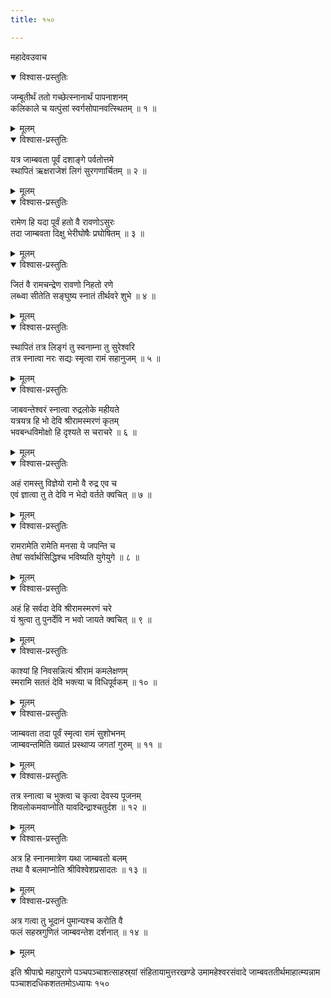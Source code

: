 ```yaml
---
title: १५०

---
```

महादेवउवाच  

<details open><summary>विश्वास-प्रस्तुतिः</summary>

जम्बूतीर्थं ततो गच्छेत्स्नानार्थं पापनाशनम्  
कलिकाले च यत्पुंसां स्वर्गसोपानवत्स्थितम् ॥ १ ॥
</details>

<details><summary>मूलम्</summary>

जम्बूतीर्थं ततो गच्छेत्स्नानार्थं पापनाशनम्  
कलिकाले च यत्पुंसां स्वर्गसोपानवत्स्थितम् ॥ १ ॥
</details>



<details open><summary>विश्वास-प्रस्तुतिः</summary>

यत्र जाम्बवता पूर्वं दशाङ्गे पर्वतोत्तमे  
स्थापितं ऋक्षराजेशं लिगं सुरगणार्चितम् ॥ २ ॥
</details>

<details><summary>मूलम्</summary>

यत्र जाम्बवता पूर्वं दशाङ्गे पर्वतोत्तमे  
स्थापितं ऋक्षराजेशं लिगं सुरगणार्चितम् ॥ २ ॥
</details>



<details open><summary>विश्वास-प्रस्तुतिः</summary>

रामेण हि यदा पूर्वं हतो वै रावणोऽसुरः  
तदा जाम्बवता दिक्षु भेरीघोषैः प्रघोषितम् ॥ ३ ॥
</details>

<details><summary>मूलम्</summary>

रामेण हि यदा पूर्वं हतो वै रावणोऽसुरः  
तदा जाम्बवता दिक्षु भेरीघोषैः प्रघोषितम् ॥ ३ ॥
</details>



<details open><summary>विश्वास-प्रस्तुतिः</summary>

जितं वै रामचन्द्रेण रावणो निहतो रणे  
लब्ध्वा सीतेति सङ्घुष्य स्नातं तीर्थवरे शुभे ॥ ४ ॥
</details>

<details><summary>मूलम्</summary>

जितं वै रामचन्द्रेण रावणो निहतो रणे  
लब्ध्वा सीतेति सङ्घुष्य स्नातं तीर्थवरे शुभे ॥ ४ ॥
</details>



<details open><summary>विश्वास-प्रस्तुतिः</summary>

स्थापितं तत्र लिङ्गं तु स्वनाम्ना तु सुरेश्वरि  
तत्र स्नात्वा नरः सद्यः स्मृत्वा रामं सहानुजम् ॥ ५ ॥
</details>

<details><summary>मूलम्</summary>

स्थापितं तत्र लिङ्गं तु स्वनाम्ना तु सुरेश्वरि  
तत्र स्नात्वा नरः सद्यः स्मृत्वा रामं सहानुजम् ॥ ५ ॥
</details>



<details open><summary>विश्वास-प्रस्तुतिः</summary>

जाबवन्तेश्वरं स्नात्वा रुद्रलोके महीयते  
यत्रयत्र हि भो देवि श्रीरामस्मरणं कृतम्  
भवबन्धविमोक्षो हि दृश्यते स चराचरे ॥ ६ ॥
</details>

<details><summary>मूलम्</summary>

जाबवन्तेश्वरं स्नात्वा रुद्रलोके महीयते  
यत्रयत्र हि भो देवि श्रीरामस्मरणं कृतम्  
भवबन्धविमोक्षो हि दृश्यते स चराचरे ॥ ६ ॥
</details>



<details open><summary>विश्वास-प्रस्तुतिः</summary>

अहं रामस्तु विज्ञेयो रामो वै रुद्र एव च  
एवं ज्ञात्वा तु ते देवि न भेदो वर्तते क्वचित् ॥ ७ ॥
</details>

<details><summary>मूलम्</summary>

अहं रामस्तु विज्ञेयो रामो वै रुद्र एव च  
एवं ज्ञात्वा तु ते देवि न भेदो वर्तते क्वचित् ॥ ७ ॥
</details>



<details open><summary>विश्वास-प्रस्तुतिः</summary>

रामरामेति रामेति मनसा ये जपन्ति च  
तेषां सर्वार्थसिद्धिश्च भविष्यति युगेयुगे ॥ ८ ॥
</details>

<details><summary>मूलम्</summary>

रामरामेति रामेति मनसा ये जपन्ति च  
तेषां सर्वार्थसिद्धिश्च भविष्यति युगेयुगे ॥ ८ ॥
</details>



<details open><summary>विश्वास-प्रस्तुतिः</summary>

अहं हि सर्वदा देवि श्रीरामस्मरणं चरे  
यं श्रुत्वा तु पुनर्देवि न भवो जायते क्वचित् ॥ ९ ॥
</details>

<details><summary>मूलम्</summary>

अहं हि सर्वदा देवि श्रीरामस्मरणं चरे  
यं श्रुत्वा तु पुनर्देवि न भवो जायते क्वचित् ॥ ९ ॥
</details>



<details open><summary>विश्वास-प्रस्तुतिः</summary>

काश्यां हि निवसन्नित्यं श्रीरामं कमलेक्षणम्  
स्मरामि सततं देवि भक्त्या च विधिपूर्वकम् ॥ १० ॥
</details>

<details><summary>मूलम्</summary>

काश्यां हि निवसन्नित्यं श्रीरामं कमलेक्षणम्  
स्मरामि सततं देवि भक्त्या च विधिपूर्वकम् ॥ १० ॥
</details>



<details open><summary>विश्वास-प्रस्तुतिः</summary>

जाम्बवता तदा पूर्वं स्मृत्वा रामं सुशोभनम्  
जाम्बवन्तमिति ख्यातं प्रस्थाप्य जगतां गुरुम् ॥ ११ ॥
</details>

<details><summary>मूलम्</summary>

जाम्बवता तदा पूर्वं स्मृत्वा रामं सुशोभनम्  
जाम्बवन्तमिति ख्यातं प्रस्थाप्य जगतां गुरुम् ॥ ११ ॥
</details>



<details open><summary>विश्वास-प्रस्तुतिः</summary>

तत्र स्नात्वा च भुक्त्वा च कृत्वा देवस्य पूजनम्  
शिवलोकमवाप्नोति यावदिन्द्राश्चतुर्दश ॥ १२ ॥
</details>

<details><summary>मूलम्</summary>

तत्र स्नात्वा च भुक्त्वा च कृत्वा देवस्य पूजनम्  
शिवलोकमवाप्नोति यावदिन्द्राश्चतुर्दश ॥ १२ ॥
</details>



<details open><summary>विश्वास-प्रस्तुतिः</summary>

अत्र हि स्नानमात्रेण यथा जाम्बवतो बलम्  
तथा वै बलमाप्नोति श्रीविश्वेशप्रसादतः ॥ १३ ॥
</details>

<details><summary>मूलम्</summary>

अत्र हि स्नानमात्रेण यथा जाम्बवतो बलम्  
तथा वै बलमाप्नोति श्रीविश्वेशप्रसादतः ॥ १३ ॥
</details>



<details open><summary>विश्वास-प्रस्तुतिः</summary>

अत्र गत्वा तु भूदानं पुमान्यश्च करोति वै  
फलं सहस्रगुणितं जाम्बवन्तेश दर्शनात् ॥ १४ ॥
</details>

<details><summary>मूलम्</summary>

अत्र गत्वा तु भूदानं पुमान्यश्च करोति वै  
फलं सहस्रगुणितं जाम्बवन्तेश दर्शनात् ॥ १४ ॥
</details>


इति श्रीपाद्मे महापुराणे पञ्चपञ्चाशत्साहस्र्यां संहितायामुत्तरखण्डे उमामहेश्वरसंवादे जाम्बवततीर्थमाहात्म्यन्नाम पञ्चाशदधिकशततमोऽध्यायः १५०
